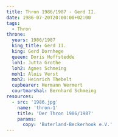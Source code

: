 ```yaml
---
title: Thron 1986/1987 - Gerd II.
date: 1986-07-20T20:00:00+02:00
tags:
  - Thron
throne:
  years: 1986/1987
  king_title: Gerd II.
  king: Gerd Dornhege
  queen: Doris Hoffstedde
  loh1: Jutta Grothe
  loh2: Agnes Schmeing
  moh1: Alois Verst
  moh2: Heinrich Thebelt
  cupbearer: Hermann Wermert
  courtmarshal: Bernhard Schmeing
resources:
  - src: '1986.jpg'
    name: 'thron-1'
    title: 'Der Thron 1986/1987'
    params:
      copy: 'Buterland-Beckerhook e.V.'
---
```

